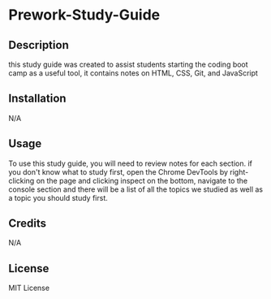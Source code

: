# Prework-Study-Guide

## Description
this study guide was created to assist students starting the coding boot camp as a useful tool, it contains notes on HTML, CSS, Git, and JavaScript

## Installation

N/A

## Usage

To use this study guide, you will need to review notes for each section. if you don't know what to study first, open the Chrome DevTools by right-clicking on the page and clicking inspect on the bottom, navigate to the console section and there will be a list of all the topics we studied as well as a topic you should study first.

## Credits

N/A

## License
MIT License

